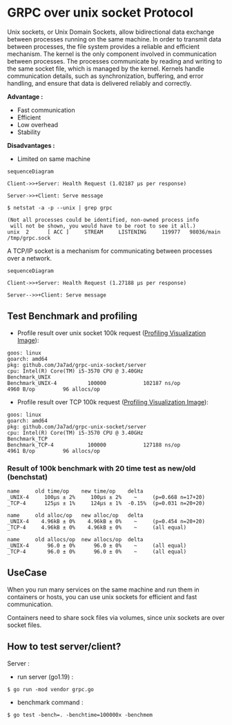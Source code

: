 # GRPC over unix socket Protocol

Unix sockets, or Unix Domain Sockets, allow bidirectional data exchange between processes running on the same machine.
In order to transmit data between processes, the file system provides a reliable and efficient mechanism. The kernel is the only component involved in communication between processes. The processes communicate by reading and writing to the same socket file, which is managed by the kernel. Kernels handle communication details, such as synchronization, buffering, and error handling, and ensure that data is delivered reliably and correctly.

**Advantage :** 
- Fast communication 
- Efficient
- Low overhead
- Stability

**Disadvantages :**
- Limited on same machine

```mermaid
sequenceDiagram

Client->>+Server: Health Request (1.02187 µs per response)

Server->>+Client: Serve message
```

```shell
$ netstat -a -p --unix | grep grpc

(Not all processes could be identified, non-owned process info
 will not be shown, you would have to be root to see it all.)
unix  2      [ ACC ]     STREAM     LISTENING     119977   98036/main           /tmp/grpc.sock
```

A TCP/IP socket is a mechanism for communicating between processes over a network.

```mermaid
sequenceDiagram

Client->>+Server: Health Request (1.27188 µs per response)

Server-->>+Client: Serve message
```


## Test Benchmark and profiling

- Profile result over unix socket 100k request ([Profiling Visualization Image](https://raw.githubusercontent.com/Ja7ad/grpc-unix-socket/master/assets/unix.svg)):

```shell
goos: linux
goarch: amd64
pkg: github.com/Ja7ad/grpc-unix-socket/server
cpu: Intel(R) Core(TM) i5-3570 CPU @ 3.40GHz
Benchmark_UNIX
Benchmark_UNIX-4          100000            102187 ns/op            4960 B/op         96 allocs/op
```

- Profile result over TCP 100k request ([Profiling Visualization Image](https://raw.githubusercontent.com/Ja7ad/grpc-unix-socket/master/assets/tcp.svg)):

```shell
goos: linux
goarch: amd64
pkg: github.com/Ja7ad/grpc-unix-socket/server
cpu: Intel(R) Core(TM) i5-3570 CPU @ 3.40GHz
Benchmark_TCP
Benchmark_TCP-4           100000            127188 ns/op            4961 B/op         96 allocs/op
```

### Result of 100k benchmark with 20 time test as new/old (benchstat)

```shell
name     old time/op    new time/op    delta
_UNIX-4     100µs ± 2%     100µs ± 2%    ~     (p=0.668 n=17+20)
_TCP-4      125µs ± 1%     124µs ± 1%  -0.15%  (p=0.031 n=20+20)

name     old alloc/op   new alloc/op   delta
_UNIX-4    4.96kB ± 0%    4.96kB ± 0%    ~     (p=0.454 n=20+20)
_TCP-4     4.96kB ± 0%    4.96kB ± 0%    ~     (all equal)

name     old allocs/op  new allocs/op  delta
_UNIX-4      96.0 ± 0%      96.0 ± 0%    ~     (all equal)
_TCP-4       96.0 ± 0%      96.0 ± 0%    ~     (all equal)
```

## UseCase

When you run many services on the same machine and run them in containers or hosts, you can use unix sockets for efficient and fast communication.

Containers need to share sock files via volumes, since unix sockets are over socket files.

## How to test server/client?

Server :
- run server (go1.19) :
```shell
$ go run -mod vendor grpc.go
```

- benchmark command :
```shell
$ go test -bench=. -benchtime=100000x -benchmem
```
